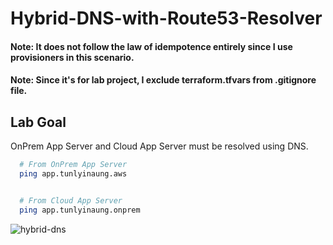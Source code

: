 # Hybrid-DNS-with-Route53-Resolver

#### Note: It does not follow the law of idempotence entirely since I use provisioners in this scenario. 

#### Note: Since it's for lab project, I exclude terraform.tfvars from .gitignore file.

## Lab Goal

OnPrem App Server and Cloud App Server must be resolved using DNS. 

```bash
  # From OnPrem App Server
  ping app.tunlyinaung.aws


  # From Cloud App Server
  ping app.tunlyinaung.onprem
```

![hybrid-dns](https://github.com/user-attachments/assets/831f67b8-04d2-4022-82b9-0f6ae73689c6)

